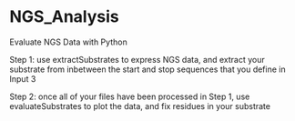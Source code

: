 # NGS_Analysis
Evaluate NGS Data with Python

Step 1: use extractSubstrates to express NGS data, and extract your substrate from inbetween the start and stop sequences that you define in Input 3

Step 2: once all of your files have been processed in Step 1, use evaluateSubstrates to plot the data, and fix residues in your substrate
